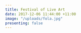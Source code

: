 ```yaml
---
title: Festival of Live Art
date: 2017-12-06 11:44:00 +11:00
image: "/uploads/fola.jpg"
presenting: false
---
```


